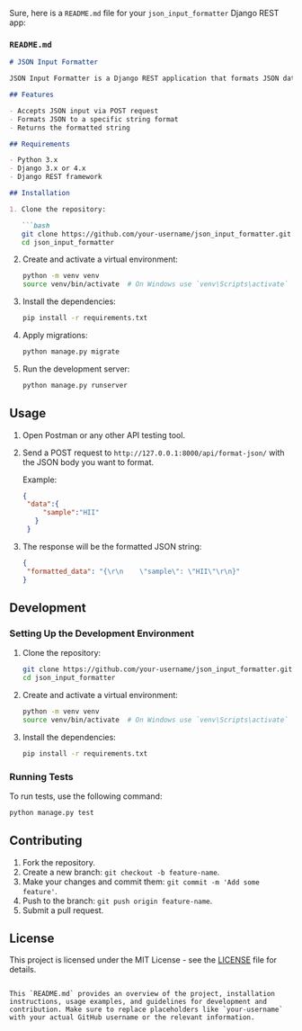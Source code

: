 Sure, here is a `README.md` file for your `json_input_formatter` Django REST app:

### `README.md`

```markdown
# JSON Input Formatter

JSON Input Formatter is a Django REST application that formats JSON data to a specific string format suitable for use in Postman. The app receives a JSON object via a POST request and returns it formatted as required.

## Features

- Accepts JSON input via POST request
- Formats JSON to a specific string format
- Returns the formatted string

## Requirements

- Python 3.x
- Django 3.x or 4.x
- Django REST framework

## Installation

1. Clone the repository:

   ```bash
   git clone https://github.com/your-username/json_input_formatter.git
   cd json_input_formatter
   ```

2. Create and activate a virtual environment:

   ```bash
   python -m venv venv
   source venv/bin/activate  # On Windows use `venv\Scripts\activate`
   ```

3. Install the dependencies:

   ```bash
   pip install -r requirements.txt
   ```

4. Apply migrations:

   ```bash
   python manage.py migrate
   ```

5. Run the development server:

   ```bash
   python manage.py runserver
   ```

## Usage

1. Open Postman or any other API testing tool.

2. Send a POST request to `http://127.0.0.1:8000/api/format-json/` with the JSON body you want to format.

   Example:

   ```json
   {
    "data":{
        "sample":"HII"
      }
    }
   ```

3. The response will be the formatted JSON string:

   ```json
   {
    "formatted_data": "{\r\n    \"sample\": \"HII\"\r\n}"
   }
   ```

## Development

### Setting Up the Development Environment

1. Clone the repository:

   ```bash
   git clone https://github.com/your-username/json_input_formatter.git
   cd json_input_formatter
   ```

2. Create and activate a virtual environment:

   ```bash
   python -m venv venv
   source venv/bin/activate  # On Windows use `venv\Scripts\activate`
   ```

3. Install the dependencies:

   ```bash
   pip install -r requirements.txt
   ```

### Running Tests

To run tests, use the following command:

```bash
python manage.py test
```

## Contributing

1. Fork the repository.
2. Create a new branch: `git checkout -b feature-name`.
3. Make your changes and commit them: `git commit -m 'Add some feature'`.
4. Push to the branch: `git push origin feature-name`.
5. Submit a pull request.

## License

This project is licensed under the MIT License - see the [LICENSE](LICENSE) file for details.

```

This `README.md` provides an overview of the project, installation instructions, usage examples, and guidelines for development and contribution. Make sure to replace placeholders like `your-username` with your actual GitHub username or the relevant information.
